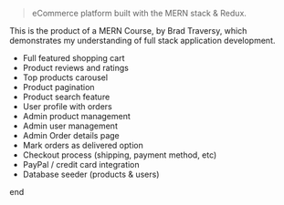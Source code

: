 > eCommerce platform built with the MERN stack & Redux.

This is the product of a MERN Course, by Brad Traversy, which demonstrates my understanding of full stack application development.

- Full featured shopping cart
- Product reviews and ratings
- Top products carousel
- Product pagination
- Product search feature
- User profile with orders
- Admin product management
- Admin user management
- Admin Order details page
- Mark orders as delivered option
- Checkout process (shipping, payment method, etc)
- PayPal / credit card integration
- Database seeder (products & users)

end
